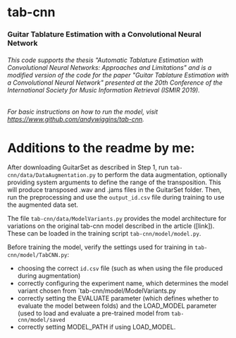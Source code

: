 # tab-cnn

### Guitar Tablature Estimation with a Convolutional Neural Network

###### This code supports the thesis "Automatic Tablature Estimation with Convolutional Neural Networks: Approaches and Limitations" and is a modified version of the code for the paper "Guitar Tablature Estimation with a Convolutional Neural Network" presented at the 20th Conference of the International Society for Music Information Retrieval (ISMIR 2019).

###### For basic instructions on how to run the model, visit https://www.github.com/andywiggins/tab-cnn.

# Additions to the readme by me:
 
After downloading GuitarSet as described in Step 1, run `tab-cnn/data/DataAugmentation.py` to perform the data augmentation, optionally providing system arguments to define the range of the transposition. This will produce transposed .wav and .jams files in the GuitarSet folder. Then, run the preprocessing and use the `output_id.csv` file during training to use the augmented data set.

The file `tab-cnn/data/ModelVariants.py` provides the model architecture for variations on the original tab-cnn model described in the article ([link]). These can be loaded in the training script `tab-cnn/model/model.py`.

Before training the model, verify the settings used for training in `tab-cnn/model/TabCNN.py`: 
- choosing the correct `id.csv` file (such as when using the file produced during augmentation)
- correctly configuring the experiment name, which determines the model variant chosen from `tab-cnn/model/ModelVariants.py
- correctly setting the EVALUATE parameter (which defines whether to evaluate the model between folds) and the LOAD_MODEL parameter (used to load and evaluate a pre-trained model from `tab-cnn/model/saved`
- correctly setting MODEL_PATH if using LOAD_MODEL.








